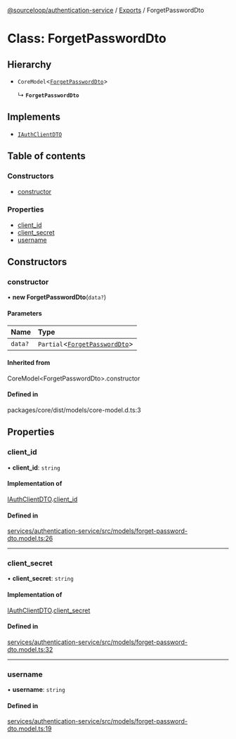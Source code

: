 [@sourceloop/authentication-service](../README.md) / [Exports](../modules.md) / ForgetPasswordDto

# Class: ForgetPasswordDto

## Hierarchy

- `CoreModel`<[`ForgetPasswordDto`](ForgetPasswordDto.md)\>

  ↳ **`ForgetPasswordDto`**

## Implements

- [`IAuthClientDTO`](../interfaces/IAuthClientDTO.md)

## Table of contents

### Constructors

- [constructor](ForgetPasswordDto.md#constructor)

### Properties

- [client\_id](ForgetPasswordDto.md#client_id)
- [client\_secret](ForgetPasswordDto.md#client_secret)
- [username](ForgetPasswordDto.md#username)

## Constructors

### constructor

• **new ForgetPasswordDto**(`data?`)

#### Parameters

| Name | Type |
| :------ | :------ |
| `data?` | `Partial`<[`ForgetPasswordDto`](ForgetPasswordDto.md)\> |

#### Inherited from

CoreModel<ForgetPasswordDto\>.constructor

#### Defined in

packages/core/dist/models/core-model.d.ts:3

## Properties

### client\_id

• **client\_id**: `string`

#### Implementation of

[IAuthClientDTO](../interfaces/IAuthClientDTO.md).[client_id](../interfaces/IAuthClientDTO.md#client_id)

#### Defined in

[services/authentication-service/src/models/forget-password-dto.model.ts:26](https://github.com/sourcefuse/loopback4-microservice-catalog/blob/93a7f917/services/authentication-service/src/models/forget-password-dto.model.ts#L26)

___

### client\_secret

• **client\_secret**: `string`

#### Implementation of

[IAuthClientDTO](../interfaces/IAuthClientDTO.md).[client_secret](../interfaces/IAuthClientDTO.md#client_secret)

#### Defined in

[services/authentication-service/src/models/forget-password-dto.model.ts:32](https://github.com/sourcefuse/loopback4-microservice-catalog/blob/93a7f917/services/authentication-service/src/models/forget-password-dto.model.ts#L32)

___

### username

• **username**: `string`

#### Defined in

[services/authentication-service/src/models/forget-password-dto.model.ts:19](https://github.com/sourcefuse/loopback4-microservice-catalog/blob/93a7f917/services/authentication-service/src/models/forget-password-dto.model.ts#L19)

